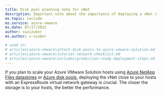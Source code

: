 ```yaml
---
title: Disk pool planning note for vNet
description: Important note about the importance of deploying a vNet closer to Azure VMware Solution hosts.
ms.topic: include
ms.service: azure-vmware
ms.date: 07/27/2022
author: suzizuber
ms.author: v-szuber

# used in: 
# articles\azure-vmware\attach-disk-pools-to-azure-vmware-solution.md
# articles\azure-vmware\tutorial-network-checklist.md
# articles\azure-vmware\includes\production-ready-deployment-steps.md 
---
```



If you plan to scale your Azure VMware Solution hosts using [Azure NetApp Files datastores](../attach-azure-netapp-files-to-azure-vmware-solution-hosts.md) or [Azure disk pools](../../virtual-machines/disks-pools.md), deploying the vNet close to your hosts with an ExpressRoute virtual network gateway is crucial. The closer the storage is to your hosts, the better the performance.
